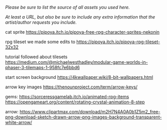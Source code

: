 *Please be sure to list the source of all assets you used here.*

*At least a URL, but also be sure to include any extra information that the artist/author requests you include.*

cat sprite
<https://pipoya.itch.io/pipoya-free-rpg-character-sprites-nekonin>

rpg tileset we made some edits to
<https://pipoya.itch.io/pipoya-rpg-tileset-32x32>

tutorial followed about tilesets
<https://medium.com/@michaelwesthadley/modular-game-worlds-in-phaser-3-tilemaps-1-958fc7e6bbd6>

start screen background
<https://4kwallpaper.wiki/8-bit-wallpapers.html>

arrow key images
<https://thenounproject.com/term/arrow-keys/>

gems:
<https://sorceressgamelab.itch.io/animated-rpg-items>
<https://opengameart.org/content/rotating-crystal-animation-8-step>

arrow:
https://www.clipartmax.com/download/m2H7N4A0A0b1Z5m2_free-png-download-sketch-drawn-arrow-png-images-background-transparent-white-arrow/